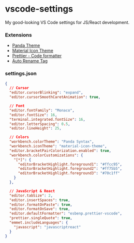 # vscode-settings

My good-looking VS Code settings for JS/React development.

### Extensions

- [Panda Theme](https://marketplace.visualstudio.com/items?itemName=tinkertrain.theme-panda)
- [Material Icon Theme](https://marketplace.visualstudio.com/items?itemName=PKief.material-icon-theme)
- [Prettier - Code formatter](https://marketplace.visualstudio.com/items?itemName=esbenp.prettier-vscode)
- [Auto Rename Tag](https://marketplace.visualstudio.com/items?itemName=formulahendry.auto-rename-tag)

### settings.json

```json
{
  // Cursor
  "editor.cursorBlinking": "expand",
  "editor.cursorSmoothCaretAnimation": true,

  // Font
  "editor.fontFamily": "Monaco",
  "editor.fontSize": 16,
  "terminal.integrated.fontSize": 16,
  "editor.letterSpacing": 0.5,
  "editor.lineHeight": 25,

  // Colors
  "workbench.colorTheme": "Panda Syntax",
  "workbench.iconTheme": "material-icon-theme",
  "editor.bracketPairColorization.enabled": true,
  "workbench.colorCustomizations": {
    "[*]": {
      "editorBracketHighlight.foreground1": "#ffcc95",
      "editorBracketHighlight.foreground2": "#ff75b5",
      "editorBracketHighlight.foreground3": "#70c1ff"
    }
  },

  // JavaScript & React
  "editor.tabSize": 2,
  "editor.insertSpaces": true,
  "editor.formatOnPaste": true,
  "editor.formatOnSave": true,
  "editor.defaultFormatter": "esbenp.prettier-vscode",
  "prettier.singleQuote": true,
  "emmet.includeLanguages": {
    "javascript": "javascriptreact"
  }
}
```
